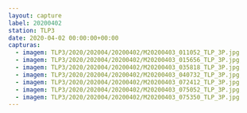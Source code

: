 ```yaml
---
layout: capture
label: 20200402
station: TLP3
date: 2020-04-02 00:00:00+00:00
capturas:
  - imagem: TLP3/2020/202004/20200402/M20200403_011052_TLP_3P.jpg
  - imagem: TLP3/2020/202004/20200402/M20200403_015656_TLP_3P.jpg
  - imagem: TLP3/2020/202004/20200402/M20200403_035818_TLP_3P.jpg
  - imagem: TLP3/2020/202004/20200402/M20200403_040732_TLP_3P.jpg
  - imagem: TLP3/2020/202004/20200402/M20200403_072412_TLP_3P.jpg
  - imagem: TLP3/2020/202004/20200402/M20200403_075052_TLP_3P.jpg
  - imagem: TLP3/2020/202004/20200402/M20200403_075350_TLP_3P.jpg
---
```

